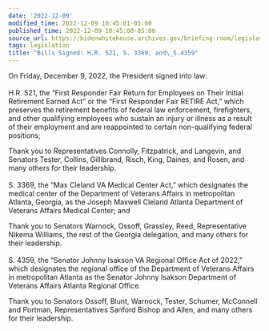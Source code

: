 ```yaml
---
date: '2022-12-09'
modified_time: 2022-12-09 10:45:01-05:00
published_time: 2022-12-09 10:45:00-05:00
source_url: https://bidenwhitehouse.archives.gov/briefing-room/legislation/2022/12/09/bills-signed-h-r-521-s-3369-and-s-4359/
tags: legislation
title: "Bills Signed: H.R. 521, S. 3369, and\_S.4359"
---
```

 
On Friday, December 9, 2022, the President signed into law:  
   
H.R. 521, the “First Responder Fair Return for Employees on Their
Initial Retirement Earned Act” or the “First Responder Fair RETIRE Act,”
which preserves the retirement benefits of federal law enforcement,
firefighters, and other qualifying employees who sustain an injury or
illness as a result of their employment and are reappointed to certain
non-qualifying federal positions;

Thank you to Representatives Connolly, Fitzpatrick, and Langevin, and
Senators Tester, Collins, Gillibrand, Risch, King, Daines, and Rosen,
and many others for their leadership.  
   
S. 3369, the “Max Cleland VA Medical Center Act,” which designates the
medical center of the Department of Veterans Affairs in metropolitan
Atlanta, Georgia, as the Joseph Maxwell Cleland Atlanta Department of
Veterans Affairs Medical Center; and

Thank you to Senators Warnock, Ossoff, Grassley, Reed, Representative
Nikema Williams, the rest of the Georgia delegation, and many others for
their leadership.  
   
S. 4359, the “Senator Johnny Isakson VA Regional Office Act of 2022,”
which designates the regional office of the Department of Veterans
Affairs in metropolitan Atlanta as the Senator Johnny Isakson Department
of Veterans Affairs Atlanta Regional Office.

Thank you to Senators Ossoff, Blunt, Warnock, Tester, Schumer, McConnell
and Portman, Representatives Sanford Bishop and Allen, and many others
for their leadership.
